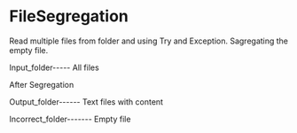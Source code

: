 # FileSegregation

Read multiple files from folder and using Try and Exception. Sagregating the empty file.

Input_folder----- All files

After Segregation 

Output_folder------ Text files with content

Incorrect_folder------- Empty file
